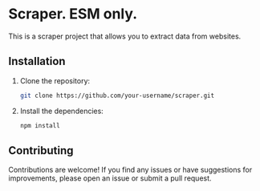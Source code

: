 # Scraper. ESM only.

This is a scraper project that allows you to extract data from websites.

## Installation

1. Clone the repository:

   ```bash
   git clone https://github.com/your-username/scraper.git
   ```

2. Install the dependencies:

   ```bash
   npm install
   ```

## Contributing

Contributions are welcome! If you find any issues or have suggestions for improvements, please open an issue or submit a pull request.
